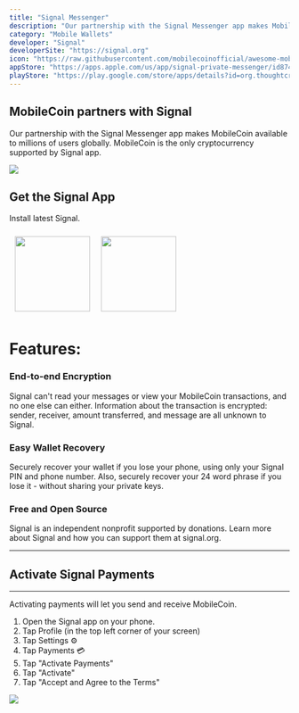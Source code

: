 ```yaml
---
title: "Signal Messenger"
description: "Our partnership with the Signal Messenger app makes MobileCoin available to millions of users globally.."
category: "Mobile Wallets"
developer: "Signal"
developerSite: "https://signal.org"
icon: "https://raw.githubusercontent.com/mobilecoinofficial/awesome-mobilecoin/main/directory/0000_Signal/signal.png"
appStore: "https://apps.apple.com/us/app/signal-private-messenger/id874139669"
playStore: "https://play.google.com/store/apps/details?id=org.thoughtcrime.securesms"
---
```

## MobileCoin partners with Signal

Our partnership with the Signal Messenger app makes MobileCoin available to millions of users globally. MobileCoin is the only cryptocurrency supported by Signal app.

![](https://raw.githubusercontent.com/mobilecoinofficial/awesome-mobilecoin/main/directory/images/signalscreenshot.webp)

## **Get the Signal App**
Install latest Signal.  

<a href="https://signal.org/install/" style="display: inline-flex;">
 <img src="https://developers.mobilecoin.com/native_images/appstore.svg" width="135px" style="margin:10px;" /><img src="https://developers.mobilecoin.com/native_images/playstore.png" width="135px" style="margin:10px;" />
 </a>

# Features:

### End-to-end Encryption
Signal can't read your messages or view your MobileCoin transactions, and no one else can either. Information about the transaction is encrypted: sender, receiver, amount transferred, and message are all unknown to Signal.

### Easy Wallet Recovery
Securely recover your wallet if you lose your phone, using only your Signal PIN and phone number. Also, securely recover your 24 word phrase if you lose it - without sharing your private keys.

### Free and Open Source
Signal is an independent nonprofit supported by donations. Learn more about Signal and how you can support them at signal.org.

* * * * *

## Activate Signal Payments
-----------------
Activating payments will let you send and receive MobileCoin.
1. Open the Signal app on your phone.
2. Tap Profile (in the top left corner of your screen) 
3. Tap Settings ⚙️ 
4. Tap Payments 💳 
5. Tap "Activate Payments"
6. Tap "Activate"
7. Tap "Accept and Agree to the Terms"

![](https://images.squarespace-cdn.com/content/v1/624b284acc6f4b3917c9d40d/7f1400e3-a06d-47b3-b6ce-bd2a5045ab62/gif.gif?format=750w)

